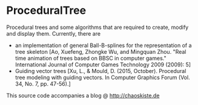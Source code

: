 # ProceduralTree
Procedural trees and some algorithms that are required to create, modify and display them.
Currently, there are
- an implementation of general Ball-B-splines for the representation of a tree skeleton [Ao, Xuefeng, Zhongke Wu, and Mingquan Zhou. "Real time animation of trees based on BBSC in computer games." International Journal of Computer Games Technology 2009 (2009): 5]
- Guiding vector trees [Xu, L., & Mould, D. (2015, October). Procedural tree modeling with guiding vectors. In Computer Graphics Forum (Vol. 34, No. 7, pp. 47-56).]

This source code accompanies a blog @ http://chaoskiste.de
